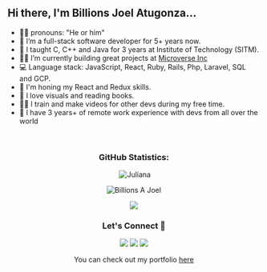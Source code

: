 
## Hi there, I'm Billions Joel Atugonza...
- 👩‍💻 pronouns: "He or him"
- 🔭 I’m a full-stack software developer for 5+ years now.
- 🎒 I taught C, C++ and Java for 3 years at Institute of Technology (SITM).
- 👩‍🎓 I’m currently building great projects at [Microverse Inc](https://github.com/microverseinc)
- :computer: Language stack: JavaScript, React, Ruby, Rails, Php, Laravel, SQL and GCP.
- 🌱 I'm honing my React and Redux skills.
- :book: I love visuals and reading books.
- 👩‍🍳 I train and make videos for other devs during my free time.
- 💪 I have 3 years+ of remote work experience with devs from all over the world


<!--START_SECTION:waka-->

<!--END_SECTION:waka-->

<br>

<h3 align="center">GitHub Statistics:</h3>

<p align="center">&nbsp;<img src="https://github-readme-stats.vercel.app/api?username=billionsjoel&show_icons=true&theme=dark&locale=en" alt="Juliana" /></p>

<p align="center"><img src="https://github-readme-streak-stats.herokuapp.com?user=billionsjoel&theme=github-dark&date_format=M%20j%5B%2C%20Y%5D&fire=DDD877" alt="Billions A Joel" /></p>

<p align="center"><img src="https://github-readme-stats.vercel.app/api/top-langs/?username=billionsjoel&layout=compact&theme=dark"</p>

<h3 align="center">Let's Connect 🤝</h3>
<div align="center">
<a target="_blank"
href="https://www.linkedin.com/in/billionsjoel/"><img
src="https://img.shields.io/badge/-LinkedIn-0077b5?style=for-the-badge&logo=LinkedIn&logoColor=white"></img></a> <a target="_blank"
href="mailto:joelatugonza@gmail.com"><img
src="https://img.shields.io/badge/-Gmail-D14836?style=for-the-badge&logo=Gmail&logoColor=white"></img></a> <a target="_blank"
href=" https://twitter.com/BillionsJoel"><img
src="https://img.shields.io/badge/-Twitter-1DA1F2?style=for-the-badge&logo=Twitter&logoColor=white"></img></a>
<div/>

<p align="center">You can check out my portfolio <a href="https://github.com/billionsjoel/billionsjoel" color="green">here</a></p>